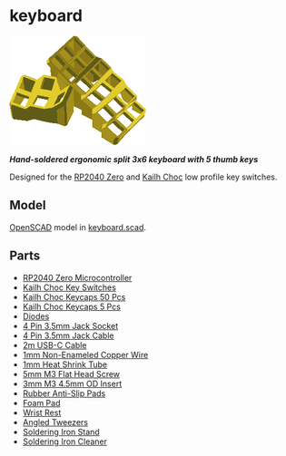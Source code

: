 # keyboard

![keyboard](./media/keyboard.webp)

**_Hand-soldered ergonomic split 3x6 keyboard with 5 thumb keys_**

Designed for the [RP2040 Zero](https://circuitpython.org/board/waveshare_rp2040_zero/) and [Kailh Choc](https://kailhswitch.net/products/kailh-low-profile-mechanical-keyboard-switch-brown-red-white-switch-for-diy-gaming-keyboard-mx-switches) low profile key switches.

## Model

[OpenSCAD](https://openscad.org/) model in [keyboard.scad](./keyboard.scad).

## Parts

- [RP2040 Zero Microcontroller](https://www.aliexpress.com/item/1005004281549886.html)
- [Kailh Choc Key Switches](https://www.aliexpress.com/item/1005005446722280.html)
- [Kailh Choc Keycaps 50 Pcs](https://www.aliexpress.com/item/1005004558099208.html)
- [Kailh Choc Keycaps 5 Pcs](https://www.aliexpress.com/item/1005005121196711.html)
- [Diodes](https://www.aliexpress.com/item/4000142272546.html)
- [4 Pin 3.5mm Jack Socket](https://www.aliexpress.com/item/1005005623212310.html)
- [4 Pin 3.5mm Jack Cable](https://www.aliexpress.com/item/32905903526.html)
- [2m USB-C Cable](https://www.aliexpress.com/item/1005003913701878.html)
- [1mm Non-Enameled Copper Wire](https://www.aliexpress.com/item/1005006064737053.html)
- [1mm Heat Shrink Tube](https://www.aliexpress.com/item/1005004539897586.html)
- [5mm M3 Flat Head Screw](https://www.aliexpress.com/item/1005005070119421.html)
- [3mm M3 4.5mm OD Insert](https://www.aliexpress.com/item/1005004535859664.html)
- [Rubber Anti-Slip Pads](https://www.aliexpress.com/item/1005004068119765.html)
- [Foam Pad](https://www.aliexpress.com/item/1005004684031433.html)
- [Wrist Rest](https://www.aliexpress.com/item/1005005666324284.html)
- [Angled Tweezers](https://www.aliexpress.com/item/1005005589349988.html)
- [Soldering Iron Stand](https://www.aliexpress.com/item/1005005062045533.html)
- [Soldering Iron Cleaner](https://www.aliexpress.com/item/1005006994305012.html)
